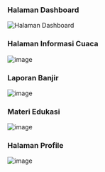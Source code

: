 ### Halaman Dashboard
<p>
<img src="https://github.com/user-attachments/assets/969725a3-5dc1-4b19-bb54-c984693d893e" alt="Halaman Dashboard">
</p>

### Halaman Informasi Cuaca
![image](https://github.com/user-attachments/assets/55fd1626-c9c8-4322-8fdc-0a4eaf43bf59)

### Laporan Banjir
![image](https://github.com/user-attachments/assets/97b5de7d-5e54-43dc-833d-97006c830e99)

### Materi Edukasi
![image](https://github.com/user-attachments/assets/d01262f4-bc9b-46ad-a50c-bee406e8cec8)

### Halaman Profile
![image](https://github.com/user-attachments/assets/fb3aaa04-40d1-4d73-a956-2c62460fc96d)
